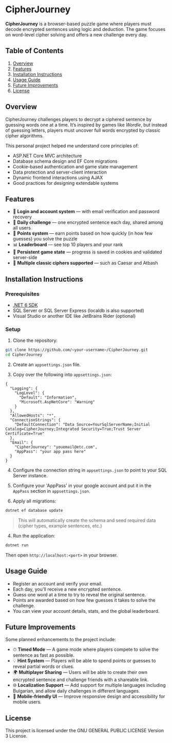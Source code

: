 ﻿# CipherJourney

**CipherJourney** is a browser-based puzzle game where players must decode encrypted sentences using logic and deduction. The game focuses on word-level cipher solving and offers a new challenge every day.

## Table of Contents
1. [Overview](#overview)
2. [Features](#features)
3. [Installation Instructions](#installation-instructions)
4. [Usage Guide](#usage-guide)
5. [Future Improvements](#future-improvements)
6. [License](#license)

## Overview

CipherJourney challenges players to decrypt a ciphered sentence by guessing words one at a time. It’s inspired by games like *Wordle*, but instead of guessing letters, players must uncover full words encrypted by classic cipher algorithms.

This personal project helped me understand core principles of:
- ASP.NET Core MVC architecture
- Database schema design and EF Core migrations
- Cookie-based authentication and game state management
- Data protection and server-client interaction
- Dynamic frontend interactions using AJAX
- Good practices for designing extendable systems

## Features

- 🔐 **Login and account system** — with email verification and password recovery
- 📆 **Daily challenge** — one encrypted sentence each day, shared among all users
- 🧠 **Points system** — earn points based on how quickly (in how few guesses) you solve the puzzle
- 📊 **Leaderboard** — see top 10 players and your rank
- 💾 **Persistent game state** — progress is saved in cookies and validated server-side
- 🧩 **Multiple classic ciphers supported** — such as Caesar and Atbash

## Installation Instructions

### Prerequisites

- [.NET 6 SDK](https://dotnet.microsoft.com/en-us/download/dotnet/6.0)
- SQL Server or SQL Server Express (localdb is also supported)
- Visual Studio or another IDE like JetBrains Rider (optional)

### Setup

1. Clone the repository:
```bash
git clone https://github.com/<your-username>/CipherJourney.git
cd CipherJourney
```

2. Create an `appsettings.json` file.

3. Copy over the following into `appsettings.json`:
```
{
  "Logging": {
    "LogLevel": {
      "Default": "Information",
      "Microsoft.AspNetCore": "Warning"
    }
  },
  "AllowedHosts": "*",
  "ConnectionStrings": {
    "DefaultConnection": "Data Source=YourSqlServerName;Initial Catalog=CipherJourney;Integrated Security=True;Trust Server Certificate=True"
  },
  "Email": {
    "CipherJourney": "youemail@etc.com",
    "AppPass": "your app pass here"
  }
}
```
4. Configure the connection string in `appsettings.json` to point to your SQL Server instance.

5. Configure your 'AppPass' in your google account and put it in the `AppPass` section in `appsettings.json`.

6. Apply all migrations:
```bash
dotnet ef database update
```

> This will automatically create the schema and seed required data (cipher types, example sentences, etc.)

4. Run the application:
```bash
dotnet run
```

Then open `http://localhost:<port>` in your browser.

## Usage Guide

- Register an account and verify your email.
- Each day, you'll receive a new encrypted sentence.
- Guess one word at a time to try to reveal the original sentence.
- Points are awarded based on how few guesses it takes to solve the challenge.
- You can view your account details, stats, and the global leaderboard.

## Future Improvements

Some planned enhancements to the project include:

- ⏱ **Timed Mode** — A game mode where players compete to solve the sentence as fast as possible.
- 💡 **Hint System** — Players will be able to spend points or guesses to reveal partial words or clues.
- 🌍 **Multiplayer Sharing** — Users will be able to create their own encrypted sentence and challenge friends with a shareable link.
- 🌐 **Localization Support** — Add support for multiple languages including Bulgarian, and allow daily challenges in different languages.
- 📱 **Mobile-friendly UI** — Improve responsive design and accessibility for mobile users.

## License

This project is licensed under the GNU GENERAL PUBLIC LICENSE Version 3 License.
